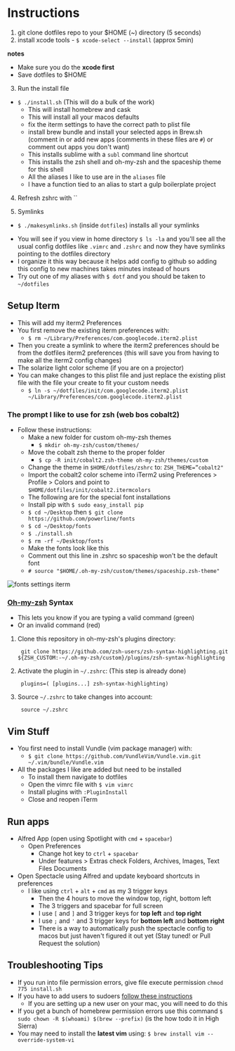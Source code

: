 # Instructions
1. git clone dotfiles repo to your $HOME (~) directory (5 seconds)
2. install xcode tools - `$ xcode-select --install` (approx 5min)

**notes**

* Make sure you do the **xcode first**
* Save dotfiles to $HOME

3. Run the install file
* `$ ./install.sh` (This will do a bulk of the work)
  * This will install homebrew and cask
  * This will install all your macos defaults
  * fix the iterm settings to have the correct path to plist file
  * install brew bundle and install your selected apps in Brew.sh (comment in or add new apps (comments in these files are `#`) or comment out apps you don't want)
  * This installs sublime with a `subl` command line shortcut
  * This installs the zsh shell and oh-my-zsh and the spaceship theme for this shell
  * All the aliases I like to use are in the `aliases` file
  * I have a function tied to an alias to start a gulp boilerplate project

4. Refresh zshrc with ``

4. Symlinks
*  `$ ./makesymlinks.sh` (inside `dotfiles`) installs all your symlinks
  -  You will see if you view in home directory `$ ls -la` and you'll see all the usual config dotfiles like `.vimrc` and `.zshrc` and now they have symlinks pointing to the dotfiles directory
  -  I organize it this way because it helps add config to github so adding this config to new machines takes minutes instead of hours
  -  Try out one of my aliases with `$ dotf` and you should be taken to `~/dotfiles`

## Setup Iterm
* This will add my iterm2 Preferences
* You first remove the existing iterm preferences with:
    - `$ rm ~/Library/Preferences/com.googlecode.iterm2.plist`
* Then you create a symlink to where the iterm2 preferences should be from the dotfiles iterm2 preferences (this will save you from having to make all the iterm2 config changes)
* The solarize light color scheme (if you are on a projector)
* You can make changes to this plist file and just replace the existing plist file with the file your create to fit your custom needs
    - `$ ln -s ~/dotfiles/init/com.googlecode.iterm2.plist ~/Library/Preferences/com.googlecode.iterm2.plist`

### The prompt I like to use for zsh (web bos cobalt2)
  - Follow these instructions:
    + Make a new folder for custom oh-my-zsh themes
      * `$ mkdir oh-my-zsh/custom/themes/`
    + Move the cobalt zsh theme to the proper folder
      * `$ cp -R init/cobalt2.zsh-theme oh-my-zsh/themes/custom`
    + Change the theme in `$HOME/dotfiles/zshrc` to: `ZSH_THEME=”cobalt2"`
    + Import the cobalt2 color scheme into iTerm2 using Preferences > Profile > Colors and point to `$HOME/dotfiles/init/cobalt2.itermcolors`
    + The following are for the special font installations
    + Install pip with `$ sudo easy_install pip`
    + `$ cd ~/Desktop` then `$ git clone https://github.com/powerline/fonts`
    + `$ cd ~/Desktop/fonts`
    + `$ ./install.sh`
    + `$ rm -rf ~/Desktop/fonts`
    + Make the fonts look like this
    + Comment out this line in .zshrc so spaceship won't be the default font
    + `# source "$HOME/.oh-my-zsh/custom/themes/spaceship.zsh-theme"`

![fonts settings iterm](https://i.imgur.com/8zLlEfZ.png)

### [Oh-my-zsh](https://github.com/robbyrussell/oh-my-zsh) Syntax
* This lets you know if you are typing a valid command (green)
* Or an invalid command (red)

1. Clone this repository in oh-my-zsh's plugins directory:

        git clone https://github.com/zsh-users/zsh-syntax-highlighting.git ${ZSH_CUSTOM:-~/.oh-my-zsh/custom}/plugins/zsh-syntax-highlighting

2. Activate the plugin in `~/.zshrc`: (This step is already done)

        plugins=( [plugins...] zsh-syntax-highlighting)

3. Source `~/.zshrc`  to take changes into account:

        source ~/.zshrc

## Vim Stuff
* You first need to install Vundle (vim package manager) with:
    - `$ git clone https://github.com/VundleVim/Vundle.vim.git ~/.vim/bundle/Vundle.vim`
* All the packages I like are added but need to be installed
    - To install them navigate to dotfiles
    - Open the vimrc file with `$ vim vimrc`
    - Install plugins with `:PluginInstall`
    - Close and reopen iTerm
  
## Run apps
* Alfred App (open using Spotlight with `cmd` + `spacebar`)
  - Open Preferences
    + Change hot key to `ctrl` + `spacebar`
    + Under features > Extras check Folders, Archives, Images, Text Files Documents
* Open Spectacle using Alfred and update keyboard shortcuts in preferences
  - I like using `ctrl` + `alt` + `cmd` as my 3 trigger keys
    + Then the 4 hours to move the window top, right, bottom left
    + The 3 triggers and spacebar for full screen
    + I use `[` and `]` and 3 trigger keys for **top left** and **top right**
    + I use `;` and `'` and 3 trigger keys for **bottom left** and **bottom right**
    + There is a way to automatically push the spectacle config to macos but just haven't figured it out yet (Stay tuned! or Pull Request the solution)

## Troubleshooting Tips
* If you run into file permission errors, give file execute permission `chmod 775 install.sh`
* If you have to add users to sudoers [follow these instructions](http://osxdaily.com/2014/02/06/add-user-sudoers-file-mac/)
  - If you are setting up a new user on your mac, you will need to do this
* If you get a bunch of homebrew permission errors use this command `$ sudo chown -R $(whoami) $(brew --prefix)` (is the how todo it in High Sierra)
* You may need to install the **latest vim** using: `$ brew install vim --override-system-vi`






